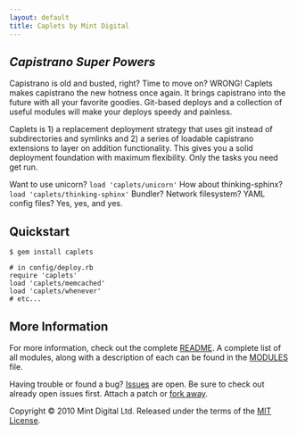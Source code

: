 ```yaml
---
layout: default
title: Caplets by Mint Digital
---
```


## _Capistrano Super Powers_

Capistrano is old and busted, right? Time to move on? WRONG! Caplets makes
capistrano the new hotness once again. It brings capistrano into the future
with all your favorite goodies. Git-based deploys and a collection of
useful modules will make your deploys speedy and painless.

Caplets is 1) a replacement deployment strategy that uses git instead of
subdirectories and symlinks and 2) a series of loadable capistrano extensions
to layer on addition functionality. This gives you a solid deployment
foundation with maximum flexibility. Only the tasks you need get run.

Want to use unicorn? `load 'caplets/unicorn'` How about thinking-sphinx?
`load 'caplets/thinking-sphinx'` Bundler? Network filesystem? YAML config
files? Yes, yes, and yes.

## Quickstart

    $ gem install caplets

    # in config/deploy.rb
    require 'caplets'
    load 'caplets/memcached'
    load 'caplets/whenever'
    # etc...

## More Information

For more information, check out the complete [README][]. A complete list of
all modules, along with a description of each can be found in the
[MODULES][] file.

Having trouble or found a bug? [Issues][] are open. Be sure to check out
already open issues first. Attach a patch or [fork away][].

[README]: http://github.com/mintdigital/caplets#readme
[MODULES]: http://github.com/mintdigital/caplets/blob/master/MODULES.md
[Issues]: http://github.com/mintdigital/caplets/issues
[fork away]: http://github.com/mintdigital/caplets/fork

Copyright © 2010 Mint Digital Ltd.
Released under the terms of the [MIT License][].

[MIT License]: http://github.com/mintdigital/caplets/blob/master/MIT-LICENSE
